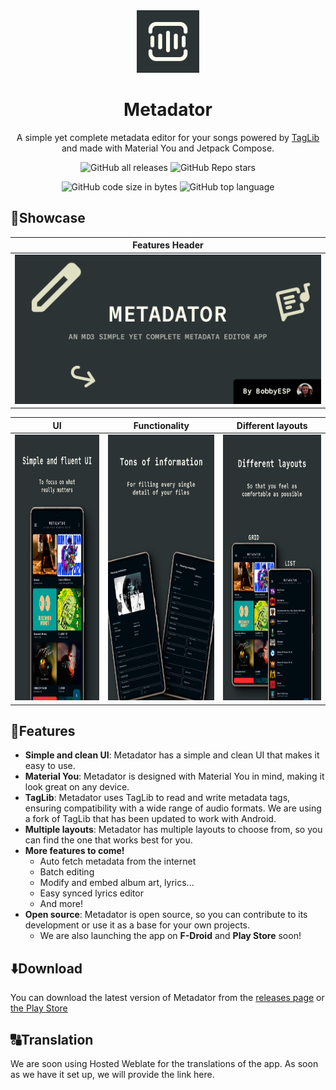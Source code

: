 <div align="center">
    <img src="./assets/app_logo.png" alt="Metadator icon" width="100" height="100"/>
</div>
<h1 align="center"><b>Metadator</b></h1>
<div align="center">

A simple yet complete metadata editor for your songs powered
by [TagLib](https://github.com/Kyant0/taglib) and made with Material You and Jetpack Compose.

![GitHub all releases](https://img.shields.io/github/downloads/BobbyESP/Metadator/total?label=Downloads&logo=github&style=flat)
![GitHub Repo stars](https://img.shields.io/github/stars/BobbyESP/Metadator?color=informational&label=Stars&style=flat)

![GitHub code size in bytes](https://img.shields.io/github/languages/code-size/BobbyESP/Metadator?logo=github&logoColor=%23fff&style=for-the-badge)
![GitHub top language](https://img.shields.io/github/languages/top/BobbyESP/Spowlo?style=for-the-badge)
</div>

## 📸Showcase

<div align="center">

|                                                                 Features Header                                                                  |
|:------------------------------------------------------------------------------------------------------------------------------------------------:|
| <img src="https://github.com/BobbyESP/Metadator/blob/fd6371078143eff9d4c73ccd1f9085d4a0cf0511/assets/feature_header.png" alt="Features header"/> |

| UI                                                                                                                                                                       | Functionality                                                                                                                                                            | Different layouts                                                                                                                                                                       |
|--------------------------------------------------------------------------------------------------------------------------------------------------------------------------|--------------------------------------------------------------------------------------------------------------------------------------------------------------------------|-----------------------------------------------------------------------------------------------------------------------------------------------------------------------------------------|
| <img src="https://github.com/BobbyESP/Metadator/blob/fd6371078143eff9d4c73ccd1f9085d4a0cf0511/assets/mockups/Mockup1_FINAL.png" alt="Simple and clean UI" height="425"/> | <img src="https://github.com/BobbyESP/Metadator/blob/fd6371078143eff9d4c73ccd1f9085d4a0cf0511/assets/mockups/Mockup3_FINAL.png" alt="Simple yet complete" height="425"/> | <img src="https://github.com/BobbyESP/Metadator/blob/fd6371078143eff9d4c73ccd1f9085d4a0cf0511/assets/mockups/Mockup2_FINAL.png" alt="Different layouts, same experience" height="425"/> |

</div>

## 🔮Features

- **Simple and clean UI**: Metadator has a simple and clean UI that makes it easy to use.
- **Material You**: Metadator is designed with Material You in mind, making it look great on any
  device.
- **TagLib**: Metadator uses TagLib to read and write metadata tags, ensuring compatibility with a
  wide range of audio formats. We are using a fork of TagLib that has been updated to work with
  Android.
- **Multiple layouts**: Metadator has multiple layouts to choose from, so you can find the one that
  works best for you.
- **More features to come!**
    - Auto fetch metadata from the internet
    - Batch editing
    - Modify and embed album art, lyrics...
    - Easy synced lyrics editor
    - And more!
- **Open source**: Metadator is open source, so you can contribute to its development or use it as a
  base for your own projects.
    - We are also launching the app on **F-Droid** and **Play Store** soon!

## ⬇️Download

You can download the latest version of Metadator from
the [releases page](https://github.com/BobbyESP/Metadator/releases/latest) or [the Play Store](https://play.google.com/store/apps/details?id=com.bobbyesp.metadator)

## 🔠Translation

We are soon using Hosted Weblate for the translations of the app. As soon as we have it set up, we
will provide the link here.
